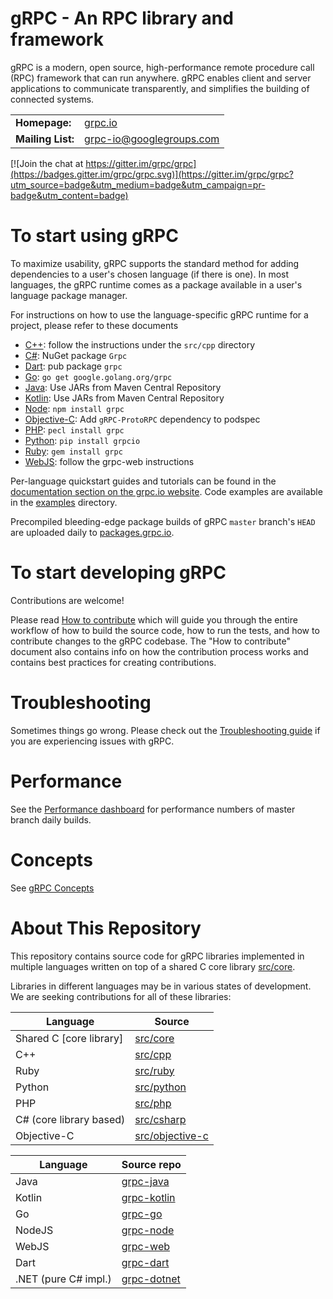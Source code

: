 gRPC - An RPC library and framework 
=================================== 
 
gRPC is a modern, open source, high-performance remote procedure call (RPC) framework that can run anywhere. gRPC enables client and server applications to communicate transparently, and simplifies the building of connected systems. 
 
<table> 
  <tr> 
    <td><b>Homepage:</b></td> 
    <td><a href="https://grpc.io/">grpc.io</a></td> 
  </tr> 
  <tr> 
    <td><b>Mailing List:</b></td> 
    <td><a href="https://groups.google.com/forum/#!forum/grpc-io">grpc-io@googlegroups.com</a></td> 
  </tr> 
</table> 
 
[![Join the chat at https://gitter.im/grpc/grpc](https://badges.gitter.im/grpc/grpc.svg)](https://gitter.im/grpc/grpc?utm_source=badge&utm_medium=badge&utm_campaign=pr-badge&utm_content=badge) 
 
# To start using gRPC 
 
To maximize usability, gRPC supports the standard method for adding dependencies to a user's chosen language (if there is one). 
In most languages, the gRPC runtime comes as a package available in a user's language package manager. 
 
For instructions on how to use the language-specific gRPC runtime for a project, please refer to these documents 
 
 * [C++](src/cpp): follow the instructions under the `src/cpp` directory 
 * [C#](src/csharp): NuGet package `Grpc` 
 * [Dart](https://github.com/grpc/grpc-dart): pub package `grpc` 
 * [Go](https://github.com/grpc/grpc-go): `go get google.golang.org/grpc` 
 * [Java](https://github.com/grpc/grpc-java): Use JARs from Maven Central Repository 
 * [Kotlin](https://github.com/grpc/grpc-kotlin): Use JARs from Maven Central Repository
 * [Node](https://github.com/grpc/grpc-node): `npm install grpc` 
 * [Objective-C](src/objective-c): Add `gRPC-ProtoRPC` dependency to podspec 
 * [PHP](src/php): `pecl install grpc` 
 * [Python](src/python/grpcio): `pip install grpcio` 
 * [Ruby](src/ruby): `gem install grpc` 
 * [WebJS](https://github.com/grpc/grpc-web): follow the grpc-web instructions 
 
Per-language quickstart guides and tutorials can be found in the [documentation section on the grpc.io website](https://grpc.io/docs/). Code examples are available in the [examples](examples) directory. 
 
Precompiled bleeding-edge package builds of gRPC `master` branch's `HEAD` are uploaded daily to [packages.grpc.io](https://packages.grpc.io). 
 
# To start developing gRPC 
 
Contributions are welcome! 
 
Please read [How to contribute](CONTRIBUTING.md) which will guide you through the entire workflow of how to build the source code, how to run the tests, and how to contribute changes to 
the gRPC codebase. 
The "How to contribute" document also contains info on how the contribution process works and contains best practices for creating contributions. 
 
# Troubleshooting 
 
Sometimes things go wrong. Please check out the [Troubleshooting guide](TROUBLESHOOTING.md) if you are experiencing issues with gRPC. 
 
# Performance  
 
See the [Performance dashboard](https://performance-dot-grpc-testing.appspot.com/explore?dashboard=5652536396611584) for performance numbers of master branch daily builds.
 
# Concepts 
 
See [gRPC Concepts](CONCEPTS.md) 
 
# About This Repository 
 
This repository contains source code for gRPC libraries implemented in multiple languages written on top of a shared C core library [src/core](src/core). 
 
Libraries in different languages may be in various states of development. We are seeking contributions for all of these libraries: 
 
| Language                | Source                              | 
|-------------------------|-------------------------------------| 
| Shared C [core library] | [src/core](src/core)                | 
| C++                     | [src/cpp](src/cpp)                  | 
| Ruby                    | [src/ruby](src/ruby)                | 
| Python                  | [src/python](src/python)            | 
| PHP                     | [src/php](src/php)                  | 
| C# (core library based) | [src/csharp](src/csharp)            | 
| Objective-C             | [src/objective-c](src/objective-c)  | 
 
| Language                | Source repo                                          | 
|-------------------------|------------------------------------------------------| 
| Java                    | [grpc-java](https://github.com/grpc/grpc-java)       |
| Kotlin                  | [grpc-kotlin](https://github.com/grpc/grpc-kotlin)   |
| Go                      | [grpc-go](https://github.com/grpc/grpc-go)           |
| NodeJS                  | [grpc-node](https://github.com/grpc/grpc-node)       | 
| WebJS                   | [grpc-web](https://github.com/grpc/grpc-web)         | 
| Dart                    | [grpc-dart](https://github.com/grpc/grpc-dart)       | 
| .NET (pure C# impl.)    | [grpc-dotnet](https://github.com/grpc/grpc-dotnet)   | 
